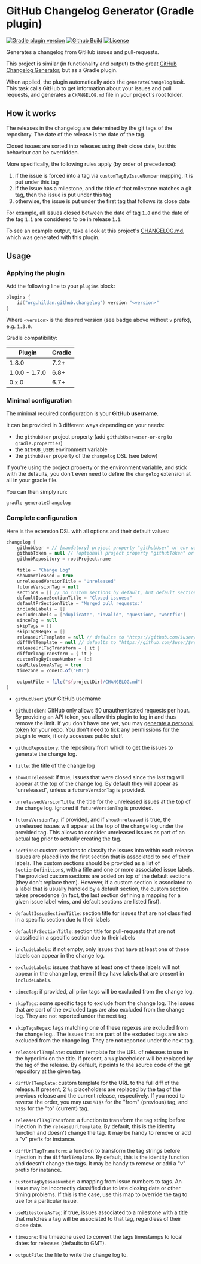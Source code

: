 # GitHub Changelog Generator (Gradle plugin)

[![Gradle plugin version](https://img.shields.io/maven-metadata/v/https/plugins.gradle.org/m2/org/hildan/github/changelog/org.hildan.github.changelog.gradle.plugin/maven-metadata.xml.svg?label=gradle&logo=gradle)](https://plugins.gradle.org/plugin/org.hildan.github.changelog)
[![Github Build](https://img.shields.io/github/workflow/status/joffrey-bion/gradle-github-changelog/CI%20Build?label=build&logo=github)](https://github.com/joffrey-bion/gradle-github-changelog/actions?query=workflow%3A%22CI+Build%22)
[![License](https://img.shields.io/badge/license-MIT-blue.svg)](https://github.com/joffrey-bion/gradle-github-changelog/blob/master/LICENSE)

Generates a changelog from GitHub issues and pull-requests.

This project is similar (in functionality and output) to the great 
[GitHub Changelog Generator](https://github.com/github-changelog-generator/github-changelog-generator),
but as a Gradle plugin.

When applied, the plugin automatically adds the `generateChangelog` task.
This task calls GitHub to get information about your issues and pull requests,
and generates a `CHANGELOG.md` file in your project's root folder.

## How it works

The releases in the changelog are determined by the git tags of the repository.
The date of the release is the date of the tag.

Closed issues are sorted into releases using their close date, but this behaviour can be overridden.

More specifically, the following rules apply (by order of precedence):

1. if the issue is forced into a tag via `customTagByIssueNumber` mapping, it is put under this tag
2. if the issue has a milestone, and the title of that milestone matches a git tag, then the issue is put under this tag
3. otherwise, the issue is put under the first tag that follows its close date

For example, all issues closed between the date of tag `1.0` and the date of the tag `1.1` are considered to be in release `1.1`.

To see an example output, take a look at this project's [CHANGELOG.md](CHANGELOG.md), which was generated with this plugin.

## Usage

### Applying the plugin

Add the following line to your `plugins` block:

```kotlin
plugins {
    id("org.hildan.github.changelog") version "<version>"
}
```

Where `<version>` is the desired version (see badge above without `v` prefix), e.g. `1.3.0`.

Gradle compatibility:

|     Plugin      | Gradle |
|-----------------|--------|
|      1.8.0      |  7.2+  |
|  1.0.0 - 1.7.0  |  6.8+  |
|      0.x.0      |  6.7+  |

### Minimal configuration

The minimal required configuration is your **GitHub username**.

It can be provided in 3 different ways depending on your needs:
- the `githubUser` project property (add `githubUser=user-or-org` to `gradle.properties`)
- the `GITHUB_USER` environment variable
- the `githubUser` property of the `changelog` DSL (see below)

If you're using the project property or the environment variable, and stick with the defaults, you don't even need 
to define the `changelog` extension at all in your gradle file.

You can then simply run:
```
gradle generateChangelog
```

### Complete configuration

Here is the extension DSL with all options and their default values:

```groovy
changelog {
    githubUser = // [mandatory] project property "githubUser" or env variable "GITHUB_USER"
    githubToken = null // [optional] project property "githubToken" or env variable "GITHUB_TOKEN"
    githubRepository = rootProject.name
    
    title = "Change Log"
    showUnreleased = true
    unreleasedVersionTitle = "Unreleased"
    futureVersionTag = null
    sections = [] // no custom sections by default, but default sections are prepended
    defaultIssueSectionTitle = "Closed issues:"
    defaultPrSectionTitle = "Merged pull requests:"
    includeLabels = []
    excludeLabels = ["duplicate", "invalid", "question", "wontfix"]
    sinceTag = null
    skipTags = []
    skipTagsRegex = []
    releaseUrlTemplate = null // defaults to "https://github.com/$user/$repo/tree/%s"
    diffUrlTemplate = null // defaults to "https://github.com/$user/$repo/compare/%s...%s"
    releaseUrlTagTransform = { it }
    diffUrlTagTransform = { it }
    customTagByIssueNumber = [:]
    useMilestoneAsTag = true
    timezone = ZoneId.of("GMT")
    
    outputFile = file("${projectDir}/CHANGELOG.md")
}
```

- `githubUser`: your GitHub username

- `githubToken`: GitHub only allows 50 unauthenticated requests per hour. By providing an API token, you allow this 
plugin to log in and thus remove the limit. If you don't have one yet, you may 
[generate a personal token](https://github.com/settings/tokens/new?description=GitHub%20Changelog%20Generator%20token) 
for your repo. You don't need to tick any permissions for the plugin to work, it only accesses public stuff.

- `githubRepository`: the repository from which to get the issues to generate the change log.

- `title`: the title of the change log

- `showUnreleased`: if true, issues that were closed since the last tag will appear at the top of the change log. 
By default they will appear as "unreleased", unless a `futureVersionTag` is provided.

- `unreleasedVersionTitle`: the title for the unreleased issues at the top of the change log. Ignored if 
`futureVersionTag` is provided.

- `futureVersionTag`: if provided, and if `showUnreleased` is true, the unreleased issues will appear at the top of 
the change log under the provided tag. This allows to consider unreleased issues as part of an actual tag prior to 
actually creating the tag.

- `sections`: custom sections to classify the issues into within each release. 
Issues are placed into the first section that is associated to one of their labels.
The custom sections should be provided as a list of `SectionDefinition`s, with a title and one or more associated
issue labels.
The provided custom sections are added on top of the default sections (they don't replace them).
However, if a custom section is associated to a label that is usually handled by a default section, the custom section
takes precedence (in fact, the last section defining a mapping for a given issue label wins, and default
sections are listed first).

- `defaultIssueSectionTitle`: section title for issues that are not classified in a specific section due to their labels

- `defaultPrSectionTitle`: section title for pull-requests that are not classified in a specific section due to their 
labels

- `includeLabels`: if not empty, only issues that have at least one of these labels can appear in the change log.

- `excludeLabels`: issues that have at least one of these labels will not appear in the change log, even if they have 
  labels that are present in `includeLabels`.

- `sinceTag`: if provided, all prior tags will be excluded from the change log.

- `skipTags`: some specific tags to exclude from the change log. The issues that are part of the excluded tags are 
also excluded from the change log. They are not reported under the next tag.

- `skipTagsRegex`: tags matching one of these regexes are excluded from the change log.. The issues that are part of the excluded tags are 
also excluded from the change log. They are not reported under the next tag.

- `releaseUrlTemplate`: custom template for the URL of releases to use in the hyperlink on the title. If present, a `%s` 
placeholder will be replaced by the tag of the release. By default, it points to the source code of the git repository 
at the given tag.

- `diffUrlTemplate`: custom template for the URL to the full diff of the release. If present, 2 `%s` placeholders 
are replaced by the tag of the previous release and the current release, respectively. If you need to reverse the 
 order, you may use `%1$s` for the "from" (previous) tag, and `%2$s` for the "to" (current) tag.
 
- `releaseUrlTagTransform`: a function to transform the tag string before injection in the `releaseUrlTemplate`. By 
default, this is the identity function and doesn't change the tag. It may be handy to remove or add a "v" prefix for 
instance.
 
- `diffUrlTagTransform`: a function to transform the tag strings before injection in the `diffUrlTemplate`. By 
default, this is the identity function and doesn't change the tags. It may be handy to remove or add a "v" prefix for 
instance.
 
- `customTagByIssueNumber`: a mapping from issue numbers to tags. An issue may be incorrectly classified due to late 
closing date or other timing problems. If this is the case, use this map to override the tag to use for a particular 
issue.

- `useMilestoneAsTag`: if true, issues associated to a milestone with a title that matches a tag will be associated to 
that tag, regardless of their close date.

- `timezone`: the timezone used to convert the tags timestamps to local dates for releases (defaults to GMT).

- `outputFile`: the file to write the change log to.
